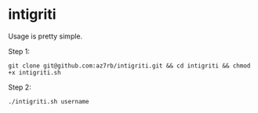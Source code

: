 # intigriti

Usage is pretty simple.

Step 1:
```
git clone git@github.com:az7rb/intigriti.git && cd intigriti && chmod +x intigriti.sh
```
Step 2:
```
./intigriti.sh username
```
